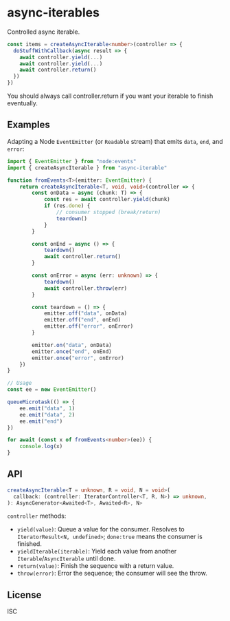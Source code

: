 # async-iterables

<!--
[![Coverage Workflow](https://github.com/vadzim/async-iterable-controller/actions/workflows/coverage.yml/badge.svg?branch=main)](https://github.com/vadzim/async-iterable-controller/actions/workflows/coverage.yml)
[![codecov](https://codecov.io/gh/vadzim/async-iterable-controller/branch/main/graph/badge.svg)](https://codecov.io/gh/vadzim/async-iterable-controller)
-->

Controlled async iterable.

```ts
const items = createAsyncIterable<number>(controller => {
  doStuffWithCallback(async result => {
    await controller.yield(...)
    await controller.yield(...)
    await controller.return()
  })
})
```

You should always call controller.return if you want your iterable to finish eventually.

## Examples

Adapting a Node `EventEmitter` (or `Readable` stream) that emits `data`, `end`, and `error`:

```ts
import { EventEmitter } from "node:events"
import { createAsyncIterable } from "async-iterable"

function fromEvents<T>(emitter: EventEmitter) {
	return createAsyncIterable<T, void, void>(controller => {
		const onData = async (chunk: T) => {
			const res = await controller.yield(chunk)
			if (res.done) {
				// consumer stopped (break/return)
				teardown()
			}
		}

		const onEnd = async () => {
			teardown()
			await controller.return()
		}

		const onError = async (err: unknown) => {
			teardown()
			await controller.throw(err)
		}

		const teardown = () => {
			emitter.off("data", onData)
			emitter.off("end", onEnd)
			emitter.off("error", onError)
		}

		emitter.on("data", onData)
		emitter.once("end", onEnd)
		emitter.once("error", onError)
	})
}

// Usage
const ee = new EventEmitter()

queueMicrotask(() => {
	ee.emit("data", 1)
	ee.emit("data", 2)
	ee.emit("end")
})

for await (const x of fromEvents<number>(ee)) {
	console.log(x)
}
```

## API

```ts
createAsyncIterable<T = unknown, R = void, N = void>(
  callback: (controller: IteratorController<T, R, N>) => unknown,
): AsyncGenerator<Awaited<T>, Awaited<R>, N>
```

`controller` methods:

- `yield(value)`: Queue a value for the consumer. Resolves to `IteratorResult<N, undefined>`; `done:true` means the consumer is finished.
- `yieldIterable(iterable)`: Yield each value from another `Iterable`/`AsyncIterable` until done.
- `return(value)`: Finish the sequence with a return value.
- `throw(error)`: Error the sequence; the consumer will see the throw.

## License

ISC
